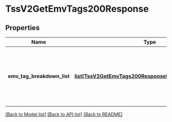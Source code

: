 # TssV2GetEmvTags200Response

## Properties
Name | Type | Description | Notes
------------ | ------------- | ------------- | -------------
**emv_tag_breakdown_list** | [**list[TssV2GetEmvTags200ResponseEmvTagBreakdownList]**](TssV2GetEmvTags200ResponseEmvTagBreakdownList.md) | An array of objects with each object containing a single EMV tag from the dictionary.  | [optional] 

[[Back to Model list]](../README.md#documentation-for-models) [[Back to API list]](../README.md#documentation-for-api-endpoints) [[Back to README]](../README.md)


